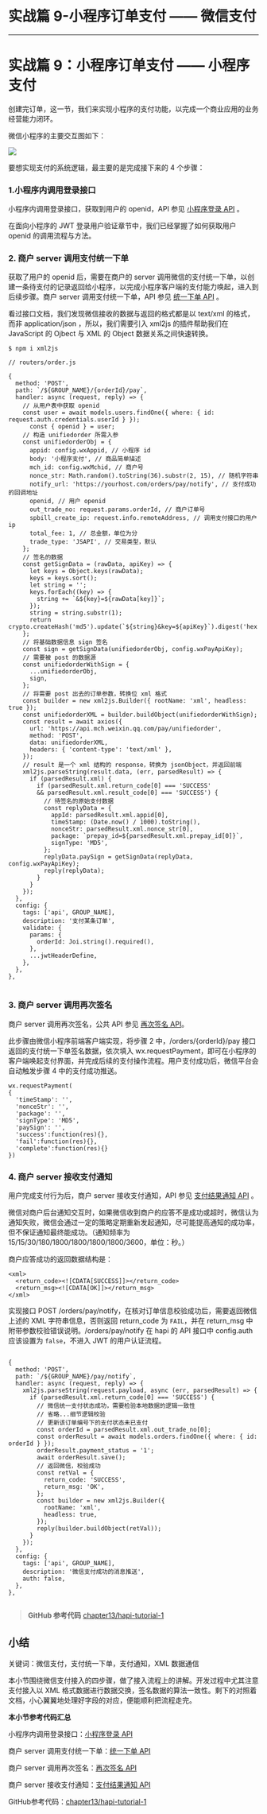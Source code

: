 
# 实战篇 9-小程序订单支付 —— 微信支付
---

# 实战篇 9：小程序订单支付 —— 小程序支付

创建完订单，这一节，我们来实现小程序的支付功能，以完成一个商业应用的业务经营能力闭环。

微信小程序的主要交互图如下：

![](https://p1-jj.byteimg.com/tos-cn-i-t2oaga2asx/gold-user-assets/2018/8/30/16586e676781031e~tplv-t2oaga2asx-image.image)

要想实现支付的系统逻辑，最主要的是完成接下来的 4 个步骤：

### 1.小程序内调用登录接口

小程序内调用登录接口，获取到用户的 openid，API 参见 [小程序登录 API](https://developers.weixin.qq.com/miniprogram/dev/api/api-login.html?t=20161122) 。

在面向小程序的 JWT 登录用户验证章节中，我们已经掌握了如何获取用户 openid 的调用流程与方法。

### 2\. 商户 server 调用支付统一下单

获取了用户的 openid 后，需要在商户的 server 调用微信的支付统一下单，以创建一条待支付的记录返回给小程序，以完成小程序客户端的支付能力唤起，进入到后续步骤。商户 server 调用支付统一下单，API 参见 [统一下单 API](https://pay.weixin.qq.com/wiki/doc/api/wxa/wxa_api.php?chapter=9_1&index=1) 。

看过接口文档，我们发现微信接收的数据与返回的格式都是以 text/xml 的格式，而非 application/json ，所以，我们需要引入 xml2js 的插件帮助我们在 JavaScript 的 Ojbect 与 XML 的 Object 数据关系之间快速转换。

```
$ npm i xml2js
```

```
// routers/order.js

{
  method: 'POST',
  path: `/${GROUP_NAME}/{orderId}/pay`,
  handler: async (request, reply) => {
    // 从用户表中获取 openid
    const user = await models.users.findOne({ where: { id: request.auth.credentials.userId } });
      const { openid } = user;
    // 构造 unifiedorder 所需入参
    const unifiedorderObj = {
      appid: config.wxAppid, // 小程序 id
      body: '小程序支付', // 商品简单描述
      mch_id: config.wxMchid, // 商户号
      nonce_str: Math.random().toString(36).substr(2, 15), // 随机字符串
      notify_url: 'https://yourhost.com/orders/pay/notify', // 支付成功的回调地址
      openid, // 用户 openid
      out_trade_no: request.params.orderId, // 商户订单号
      spbill_create_ip: request.info.remoteAddress, // 调用支付接口的用户 ip
      total_fee: 1, // 总金额，单位为分
      trade_type: 'JSAPI', // 交易类型，默认
    };
    // 签名的数据
    const getSignData = (rawData, apiKey) => {
      let keys = Object.keys(rawData);
      keys = keys.sort();
      let string = '';
      keys.forEach((key) => {
        string += `&${key}=${rawData[key]}`;
      });
      string = string.substr(1);
      return crypto.createHash('md5').update(`${string}&key=${apiKey}`).digest('hex').toUpperCase();
    };
    // 将基础数据信息 sign 签名
    const sign = getSignData(unifiedorderObj, config.wxPayApiKey);
    // 需要被 post 的数据源
    const unifiedorderWithSign = {
      ...unifiedorderObj,
      sign,
    };
    // 将需要 post 出去的订单参数，转换位 xml 格式
    const builder = new xml2js.Builder({ rootName: 'xml', headless: true });
    const unifiedorderXML = builder.buildObject(unifiedorderWithSign);
    const result = await axios({
      url: 'https://api.mch.weixin.qq.com/pay/unifiedorder',
      method: 'POST',
      data: unifiedorderXML,
      headers: { 'content-type': 'text/xml' },
    });
    // result 是一个 xml 结构的 response，转换为 jsonObject，并返回前端
    xml2js.parseString(result.data, (err, parsedResult) => {
      if (parsedResult.xml) {
        if (parsedResult.xml.return_code[0] === 'SUCCESS'
        && parsedResult.xml.result_code[0] === 'SUCCESS') {
          // 待签名的原始支付数据
          const replyData = {
            appId: parsedResult.xml.appid[0],
            timeStamp: (Date.now() / 1000).toString(),
            nonceStr: parsedResult.xml.nonce_str[0],
            package: `prepay_id=${parsedResult.xml.prepay_id[0]}`,
            signType: 'MD5',
          };
          replyData.paySign = getSignData(replyData, config.wxPayApiKey);
          reply(replyData);
        }
      }
    });
  },
  config: {
    tags: ['api', GROUP_NAME],
    description: '支付某条订单',
    validate: {
      params: {
        orderId: Joi.string().required(),
      },
      ...jwtHeaderDefine,
    },
  },
},


```

### 3\. 商户 server 调用再次签名

商户 server 调用再次签名，公共 API 参见 [再次签名 API](https://pay.weixin.qq.com/wiki/doc/api/wxa/wxa_api.php?chapter=7_7&index=3)。

此步骤由微信小程序前端客户端实现，将步骤 2 中，/orders/\{orderId\}/pay 接口返回的支付统一下单签名数据，依次填入 wx.requestPayment，即可在小程序的客户端唤起支付界面，并完成后续的支付操作流程。用户支付成功后，微信平台会自动触发步骤 4 中的支付成功推送。

```
wx.requestPayment(
{
  'timeStamp': '',
  'nonceStr': '',
  'package': '',
  'signType': 'MD5',
  'paySign': '',
  'success':function(res){},
  'fail':function(res){},
  'complete':function(res){}
})
```

### 4\. 商户 server 接收支付通知

用户完成支付行为后，商户 server 接收支付通知，API 参见 [支付结果通知 API](https://pay.weixin.qq.com/wiki/doc/api/wxa/wxa_api.php?chapter=9_7) 。

微信对商户后台通知交互时，如果微信收到商户的应答不是成功或超时，微信认为通知失败，微信会通过一定的策略定期重新发起通知，尽可能提高通知的成功率，但不保证通知最终能成功。（通知频率为 15/15/30/180/1800/1800/1800/1800/3600，单位：秒。）

商户应答成功的返回数据结构是：

```
<xml>
  <return_code><![CDATA[SUCCESS]]></return_code>
  <return_msg><![CDATA[OK]]></return_msg>
</xml>
```

实现接口 POST /orders/pay/notify，在核对订单信息校验成功后，需要返回微信上述的 XML 字符串信息，否则返回 return\_code 为 `FAIL`，并在 return\_msg 中附带参数校验错误说明。/orders/pay/notify 在 hapi 的 API 接口中 config.auth 应该设置为 `false`，不进入 JWT 的用户认证流程。

```

{
  method: 'POST',
  path: `/${GROUP_NAME}/pay/notify`,
  handler: async (request, reply) => {
    xml2js.parseString(request.payload, async (err, parsedResult) => {
      if (parsedResult.xml.return_code[0] === 'SUCCESS') {
        // 微信统一支付状态成功，需要检验本地数据的逻辑一致性
        // 省略...细节逻辑校验
        // 更新该订单编号下的支付状态未已支付
        const orderId = parsedResult.xml.out_trade_no[0];
        const orderResult = await models.orders.findOne({ where: { id: orderId } });
        orderResult.payment_status = '1';
        await orderResult.save();
        // 返回微信，校验成功
        const retVal = {
          return_code: 'SUCCESS',
          return_msg: 'OK',
        };
        const builder = new xml2js.Builder({
          rootName: 'xml',
          headless: true,
        });
        reply(builder.buildObject(retVal));
      }
    });
  },
  config: {
    tags: ['api', GROUP_NAME],
    description: '微信支付成功的消息推送',
    auth: false,
  },
},


```

> **GitHub 参考代码** [chapter13/hapi-tutorial-1](https://github.com/yeshengfei/hapi-tutorial/tree/master/chapter13/hapi-tutorial-1)

## 小结

关键词：微信支付，支付统一下单，支付通知，XML 数据通信

本小节围绕微信支付接入的四步骤，做了接入流程上的讲解。开发过程中尤其注意支付接入以 XML 格式数据进行数据交换，签名数据的算法一致性。剩下的对照着文档，小心翼翼地处理好字段的对应，便能顺利把流程走完。

**本小节参考代码汇总**

小程序内调用登录接口：[小程序登录 API](https://developers.weixin.qq.com/miniprogram/dev/api/api-login.html?t=20161122)

商户 server 调用支付统一下单：[统一下单 API](https://pay.weixin.qq.com/wiki/doc/api/wxa/wxa_api.php?chapter=9_1&index=1)

商户 server 调用再次签名：[再次签名 API](https://pay.weixin.qq.com/wiki/doc/api/wxa/wxa_api.php?chapter=7_7&index=3)

商户 server 接收支付通知：[支付结果通知 API](https://pay.weixin.qq.com/wiki/doc/api/wxa/wxa_api.php?chapter=9_7)

GitHub参考代码：[chapter13/hapi-tutorial-1](https://github.com/yeshengfei/hapi-tutorial/tree/master/chapter13/hapi-tutorial-1)
    